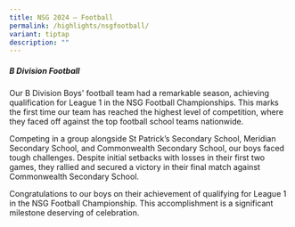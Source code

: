 ```yaml
---
title: NSG 2024 – Football
permalink: /highlights/nsgfootball/
variant: tiptap
description: ""
---
```

<h5><strong>B Division Football</strong></h5>
<h5><strong> </strong></h5>
<p>Our B Division Boys' football team had a remarkable season, achieving
qualification for League 1 in the NSG Football Championships. This marks
the first time our team has reached the highest level of competition, where
they faced off against the top football school teams nationwide.</p>
<p>Competing in a group alongside St Patrick’s Secondary School, Meridian
Secondary School, and Commonwealth Secondary School, our boys faced tough
challenges. Despite initial setbacks with losses in their first two games,
they rallied and secured a victory in their final match against Commonwealth
Secondary School.</p>
<p>Congratulations to our boys on their achievement of qualifying for League
1 in the NSG Football Championship. This accomplishment is a significant
milestone deserving of celebration.</p>
<p></p>